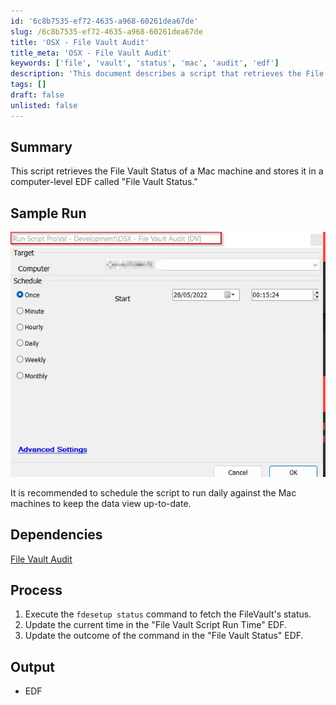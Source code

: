 ```yaml
---
id: '6c8b7535-ef72-4635-a968-60261dea67de'
slug: /6c8b7535-ef72-4635-a968-60261dea67de
title: 'OSX - File Vault Audit'
title_meta: 'OSX - File Vault Audit'
keywords: ['file', 'vault', 'status', 'mac', 'audit', 'edf']
description: 'This document describes a script that retrieves the File Vault Status of Mac machines and stores it in a computer-level EDF called "File Vault Status." It is recommended to schedule this script to run daily to keep the data view up-to-date.'
tags: []
draft: false
unlisted: false
---
```


## Summary

This script retrieves the File Vault Status of a Mac machine and stores it in a computer-level EDF called "File Vault Status."

## Sample Run

![Sample Run](../../../static/img/docs/6c8b7535-ef72-4635-a968-60261dea67de/image_1.webp)

It is recommended to schedule the script to run daily against the Mac machines to keep the data view up-to-date.

## Dependencies

[File Vault Audit](/docs/e64d9e93-4fd1-4643-8ffe-bc62492ed6cc)

## Process

1. Execute the `fdesetup status` command to fetch the FileVault's status.
2. Update the current time in the "File Vault Script Run Time" EDF.
3. Update the outcome of the command in the "File Vault Status" EDF.

## Output

- EDF
